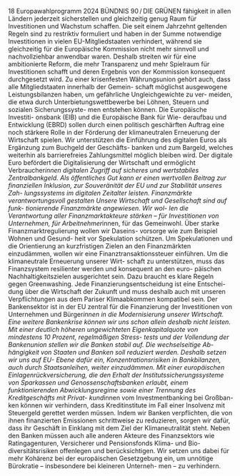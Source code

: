 18
Europawahlprogramm 2024
BÜNDNIS 90 / DIE GRÜNEN 
fähigkeit in allen Ländern jederzeit sicherstellen 
und gleichzeitig genug Raum für Investitionen 
und Wachstum schaffen. Die seit einem Jahrzehnt 
geltenden Regeln sind zu restriktiv formuliert und 
haben in der Summe notwendige Investitionen in 
vielen EU-Mitgliedstaaten verhindert, während sie 
gleichzeitig für die Europäische Kommission nicht 
mehr sinnvoll und nachvollziehbar anwendbar 
waren. Deshalb streiten wir für eine ambitionierte 
Reform, die mehr Transparenz und mehr Spielraum 
für Investitionen schafft und deren Ergebnis von 
der Kommission konsequent durchgesetzt wird. 
Zu einer krisenfesten Währungsunion gehört auch, 
dass alle Mitgliedstaaten innerhalb der Gemein-
schaft möglichst ausgewogene Leistungsbilanzen 
haben, um gefährliche Ungleichgewichte zu ver-
meiden, die etwa durch Unterbietungswettbewerbe 
bei Löhnen, Steuern und sozialen Sicherungssyste-
men entstehen können. Die Europäische Investiti-
onsbank (EIB) und die Europäische Bank für Wie-
deraufbau und Entwicklung (EBRD) sollen durch 
einen politisch geschärften Auftrag eine noch 
stärkere Rolle in der Förderung der klimaneutralen 
Erneuerung der Wirtschaft spielen.
Wir unterstützen die Einführung des digitalen 
Euros als Ergänzung zum Buchgeld der Geschäfts-
banken und zum Bargeld, welches weiterhin als 
barrierefreies Zahlungsmittel möglich bleiben wird. 
Der digitale Euro befördert die Digitalisierung 
der Wirtschaft und ermöglicht Verbraucher*innen 
digitalen Zugriff auf sicheres und wertstabiles 
Zentralbankgeld. Als öffentliches Gut kann er einen 
wertvollen Beitrag zur finanziellen Inklusion, zur 
Souveränität der EU und zur Stabilität unseres Zah-
lungssystems im digitalen Zeitalter leisten.
Finanzmärkte verantwortungsvoll 
gestalten
Unsere Wirtschaft und Gesellschaft sind auf funk-
tionierende Finanzmärkte angewiesen. Wir wol-
len die Verantwortung aller Finanzmarktakteure 
stärken – für Investitionen von Unternehmen, für 
Arbeitnehmer*innen, für das Gemeinwohl. Über 
starke Finanzmarktregulierung wollen wir Daseins-
vorsorge wie zum Beispiel Wohnen und Gesund-
heit vor Spekulation schützen. Um Spekulationen 
und die Orientierung an kurzfristigen Zielen an 
den Finanzmärkten einzudämmen, wollen wir eine 
Finanztransaktionssteuer einführen.
Um die klimaneutrale Erneuerung unserer Wirt-
schaft zu unterstützen, muss das Finanzsystem 
resilienter werden und konsequent an den euro-
päischen Nachhaltigkeitszielen ausgerichtet sein. 
Dazu braucht es klare Regeln gegen Greenwashing. 
Jede Finanzierungsentscheidung ist eine Entschei-
dung über die Wirtschaft der Zukunft und muss 
deshalb auch mit unseren Verpflichtungen aus dem 
Pariser Klimaabkommen kompatibel sein.
Der Bankensektor ist in der EU zentral für die 
Finanzierung der Investitionen von Unternehmen 
und Bürger*innen in die Modernisierung unserer 
Wirtschaft. Eine weitere Bankenkrise können wir 
uns schon allein deshalb nicht leisten. Mit einer 
deutlich höheren ungewichteten Eigenkapitalquote 
von mindestens 10 Prozent, regelmäßigen Stress-
tests und der Vollendung der Bankenunion stellen 
wir die Banken stabil auf. Die wechselseitige Ab-
hängigkeit von Staaten und Banken soll reduziert 
werden. Deshalb setzen wir uns auf EU- Ebene 
dafür ein, Konzentrationsrisiken in Bankbilanzen, 
auch durch Staatsanleihen, weiter einzudämmen. 
Mit einer europäischen Einlagenrückversicherung, 
die den Erhalt der Institutssicherungssysteme von 
Sparkassen und Genossenschaftsbanken erlaubt, 
einem funktionierenden Abwicklungsregime sowie 
einer Trennung des Kreditgeschäfts mit Privat-
kund*innen vom Investmentbanking bei Großban-
ken können wir verhindern, dass Kreditinstitute 
im Fall einer Insolvenz mit Steuergeld gerettet 
werden müssen. Indem wir Banken verpflichten, die 
von ihnen finanzierten Emissionen schrittweise zu 
reduzieren, sorgen wir dafür, dass ihr Geschäft in 
Einklang mit dem Ziel der Klimaneutralität steht.
Neben den Banken müssen auch alle anderen 
Akteure des Finanzsektors wie Ratingagenturen, 
Versicherer und Pensionsfonds Klima- und Bio-
diversitätsrisiken offenlegen und berücksichtigen. 
Wir setzen uns dabei für mehr Kohärenz bei der 
europäischen Gesetzgebung ein, um unnötige 
Bürokratie – insbesondere bei kleineren Unterneh-
men – zu verhindern.
